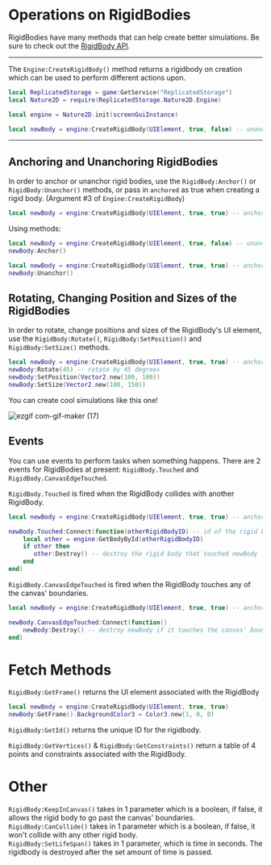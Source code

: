 # Operations on RigidBodies

RigidBodies have many methods that can help create better simulations. Be sure to check out the [RigidBody API](https://github.com/jaipack17/Nature2D/tree/master/docs/api/rigidbody).

<hr/>

The `Engine:CreateRigidBody()` method returns a rigidbody on creation which can be used to perform different actions upon.

```lua
local ReplicatedStorage = game:GetService("ReplicatedStorage")
local Nature2D = require(ReplicatedStorage.Nature2D.Engine)

local engine = Nature2D.init(screenGuiInstance)

local newBody = engine:CreateRigidBody(UIElement, true, false) -- unanchored collidable rigid body.
```

<hr/>

## Anchoring and Unanchoring RigidBodies

In order to anchor or unanchor rigid bodies, use the `RigidBody:Anchor()` or `RigidBody:Unanchor()` methods, or pass in `anchored` as true when creating a rigid body. (Argument #3 of `Engine:CreateRigidBody`)

```lua
local newBody = engine:CreateRigidBody(UIElement, true, true) -- anchored collidable rigid body.
```

Using methods:

```lua
local newBody = engine:CreateRigidBody(UIElement, true, false) -- unanchored collidable rigid body.
newBody:Anchor()
```

```lua
local newBody = engine:CreateRigidBody(UIElement, true, true) -- anchored collidable rigid body.
newBody:Unanchor()
```

## Rotating, Changing Position and Sizes of the RigidBodies

In order to rotate, change positions and sizes of the RigidBody's UI element, use the `RigidBody:Rotate()`, `RigidBody:SetPosition()` and `RigidBody:SetSize()` methods.

```lua
local newBody = engine:CreateRigidBody(UIElement, true, true) -- anchored collidable rigid body.
newBody:Rotate(45) -- rotate by 45 degrees
newBody:SetPosition(Vector2.new(100, 100))
newBody:SetSize(Vector2.new(100, 150))
```

You can create cool simulations like this one!

![ezgif com-gif-maker (17)](https://user-images.githubusercontent.com/74130881/137575974-bc4187f1-0dda-4ff7-aa5f-a9aa6a63743b.gif)

## Events

You can use events to perform tasks when something happens. There are 2 events for RigidBodies at present: `RigidBody.Touched` and `RigidBody.CanvasEdgeTouched`.

`RigidBody.Touched` is fired when the RigidBody collides with another RigidBody.

```lua
local newBody = engine:CreateRigidBody(UIElement, true, true) -- anchored collidable rigid body.

newBody.Touched:Connect(function(otherRigidBodyID) -- id of the rigid body it touched
    local other = engine:GetBodyById(otherRigidBodyID)
    if other then
       other:Destroy() -- destroy the rigid body that touched newBody
    end
end)
```

`RigidBody.CanvasEdgeTouched` is fired when the RigidBody touches any of the canvas' boundaries.

```lua
local newBody = engine:CreateRigidBody(UIElement, true, true) -- anchored collidable rigid body.

newBody.CanvasEdgeTouched:Connect(function()
    newBody:Destroy() -- destroy newBody if it touches the canvas' boundaries
end)
```

# Fetch Methods

`RigidBody:GetFrame()` returns the UI element associated with the RigidBody

```lua
local newBody = engine:CreateRigidBody(UIElement, true, true)
newBody:GetFrame().BackgroundColor3 = Color3.new(1, 0, 0)
```

`RigidBody:GetId()` returns the unique ID for the rigidbody.

`RigidBody:GetVertices()` & `RigidBody:GetConstraints()` return a table of 4 points and constraints associated with the RigidBody.

# Other

`RigidBody:KeepInCanvas()` takes in 1 parameter which is a boolean, if false, it allows the rigid body to go past the canvas' boundaries.
<br/>
`RigidBody:CanCollide()` takes in 1 parameter which is a boolean, if false, it won't collide with any other rigid body.
<br/>
`RigidBody:SetLifeSpan()` takes in 1 parameter, which is time in seconds. The rigidbody is destroyed after the set amount of time is passed.
